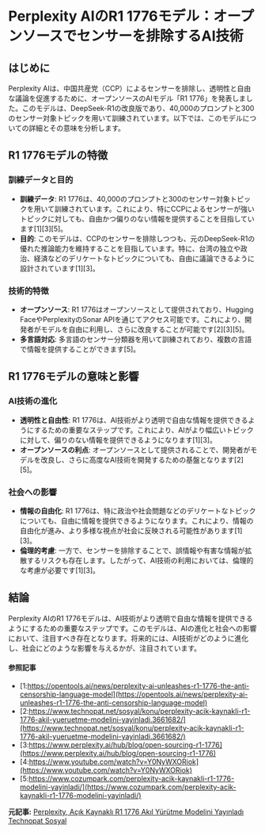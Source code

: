 # Perplexity AIのR1 1776モデル：オープンソースでセンサーを排除するAI技術

## はじめに

Perplexity AIは、中国共産党（CCP）によるセンサーを排除し、透明性と自由な議論を促進するために、オープンソースのAIモデル「R1 1776」を発表しました。このモデルは、DeepSeek-R1の改良版であり、40,000のプロンプトと300のセンサー対象トピックを用いて訓練されています。以下では、このモデルについての詳細とその意味を分析します。

## R1 1776モデルの特徴

### 訓練データと目的

- **訓練データ**: R1 1776は、40,000のプロンプトと300のセンサー対象トピックを用いて訓練されています。これにより、特にCCPによるセンサーが強いトピックに対しても、自由かつ偏りのない情報を提供することを目指しています[1][3][5]。
- **目的**: このモデルは、CCPのセンサーを排除しつつも、元のDeepSeek-R1の優れた推論能力を維持することを目指しています。特に、台湾の独立や政治、経済などのデリケートなトピックについても、自由に議論できるように設計されています[1][3]。

### 技術的特徴

- **オープンソース**: R1 1776はオープンソースとして提供されており、Hugging FaceやPerplexityのSonar APIを通じてアクセス可能です。これにより、開発者がモデルを自由に利用し、さらに改良することが可能です[2][3][5]。
- **多言語対応**: 多言語のセンサー分類器を用いて訓練されており、複数の言語で情報を提供することができます[5]。

## R1 1776モデルの意味と影響

### AI技術の進化

- **透明性と自由性**: R1 1776は、AI技術がより透明で自由な情報を提供できるようにするための重要なステップです。これにより、AIがより幅広いトピックに対して、偏りのない情報を提供できるようになります[1][3]。
- **オープンソースの利点**: オープンソースとして提供されることで、開発者がモデルを改良し、さらに高度なAI技術を開発するための基盤となります[2][5]。

### 社会への影響

- **情報の自由化**: R1 1776は、特に政治や社会問題などのデリケートなトピックについても、自由に情報を提供できるようになります。これにより、情報の自由化が進み、より多様な視点が社会に反映される可能性があります[1][3]。
- **倫理的考慮**: 一方で、センサーを排除することで、誤情報や有害な情報が拡散するリスクも存在します。したがって、AI技術の利用においては、倫理的な考慮が必要です[1][3]。

## 結論

Perplexity AIのR1 1776モデルは、AI技術がより透明で自由な情報を提供できるようにするための重要なステップです。このモデルは、AIの進化と社会への影響において、注目すべき存在となります。将来的には、AI技術がどのように進化し、社会にどのような影響を与えるかが、注目されています。

#### 参照記事
- [1:https://opentools.ai/news/perplexity-ai-unleashes-r1-1776-the-anti-censorship-language-model](https://opentools.ai/news/perplexity-ai-unleashes-r1-1776-the-anti-censorship-language-model)
- [2:https://www.technopat.net/sosyal/konu/perplexity-acik-kaynakli-r1-1776-akil-yueruetme-modelini-yayinladi.3661682/](https://www.technopat.net/sosyal/konu/perplexity-acik-kaynakli-r1-1776-akil-yueruetme-modelini-yayinladi.3661682/)
- [3:https://www.perplexity.ai/hub/blog/open-sourcing-r1-1776](https://www.perplexity.ai/hub/blog/open-sourcing-r1-1776)
- [4:https://www.youtube.com/watch?v=Y0NyWXORiok](https://www.youtube.com/watch?v=Y0NyWXORiok)
- [5:https://www.cozumpark.com/perplexity-acik-kaynakli-r1-1776-modelini-yayinladi/](https://www.cozumpark.com/perplexity-acik-kaynakli-r1-1776-modelini-yayinladi/)


**元記事:** [Perplexity, Açık Kaynaklı R1 1776 Akıl Yürütme Modelini Yayınladı Technopat Sosyal](https://www.technopat.net/sosyal/konu/perplexity-acik-kaynakli-r1-1776-akil-yueruetme-modelini-yayinladi.3661682/)